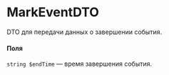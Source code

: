 # MarkEventDTO

DTO для передачи данных о завершении события.

#### Поля

`string $endTime` — время завершения события.
